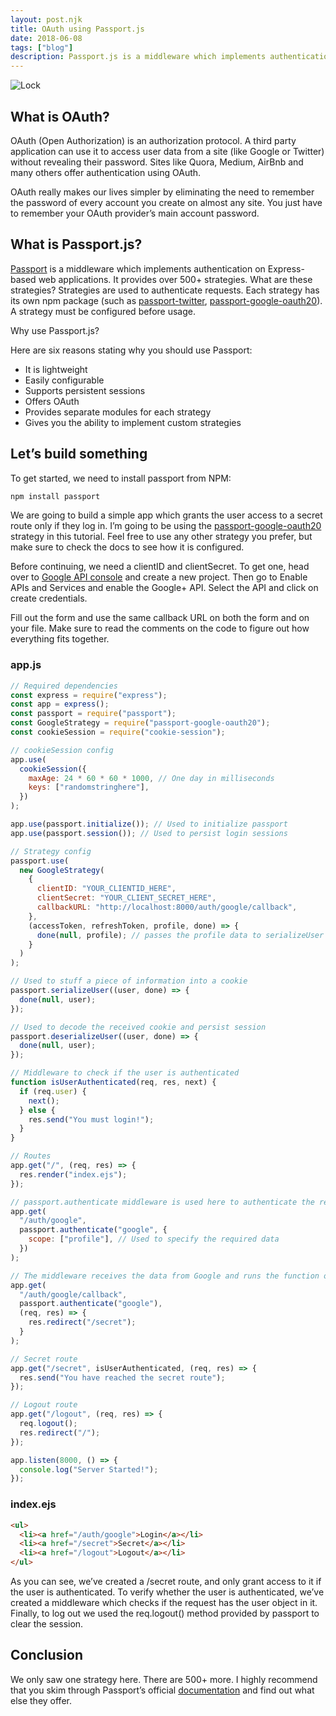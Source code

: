 ```yaml
---
layout: post.njk
title: OAuth using Passport.js
date: 2018-06-08
tags: ["blog"]
description: Passport.js is a middleware which implements authentication on Express-based web applications. It provides over 500+ strategies. What are these strategies? Strategies are used to authenticate requests.
---
```


![Lock](../../img/lock.jpg)

## What is OAuth?

OAuth (Open Authorization) is an authorization protocol. A third party application can use it to access user data from a site (like Google or Twitter) without revealing their password. Sites like Quora, Medium, AirBnb and many others offer authentication using OAuth.

OAuth really makes our lives simpler by eliminating the need to remember the password of every account you create on almost any site. You just have to remember your OAuth provider’s main account password.

## What is Passport.js?

<a href="http://www.passportjs.org" target="_blank" rel="noreferrer">Passport</a> is a middleware which implements authentication on Express-based web applications. It provides over 500+ strategies. What are these strategies? Strategies are used to authenticate requests. Each strategy has its own npm package (such as <a href="https://www.npmjs.com/package/passport-twitter" target="_blank" rel="noreferrer">passport-twitter</a>, <a href="https://www.npmjs.com/package/passport-google-oauth20" target="_blank" rel="noreferrer">passport-google-oauth20</a>). A strategy must be configured before usage.

Why use Passport.js?

Here are six reasons stating why you should use Passport:

- It is lightweight
- Easily configurable
- Supports persistent sessions
- Offers OAuth
- Provides separate modules for each strategy
- Gives you the ability to implement custom strategies

## Let’s build something

To get started, we need to install passport from NPM:

```bash
npm install passport
```

We are going to build a simple app which grants the user access to a secret route only if they log in. I’m going to be using the <a href="https://www.npmjs.com/package/passport-google-oauth20" target="_blank" rel="noreferrer">passport-google-oauth20</a> strategy in this tutorial. Feel free to use any other strategy you prefer, but make sure to check the docs to see how it is configured.

Before continuing, we need a clientID and clientSecret. To get one, head over to <a href="https://console.developers.google.com" target="_blank" rel="noreferrer">Google API console</a> and create a new project. Then go to Enable APIs and Services and enable the Google+ API. Select the API and click on create credentials.

Fill out the form and use the same callback URL on both the form and on your file. Make sure to read the comments on the code to figure out how everything fits together.

### app.js

```javascript
// Required dependencies
const express = require("express");
const app = express();
const passport = require("passport");
const GoogleStrategy = require("passport-google-oauth20");
const cookieSession = require("cookie-session");

// cookieSession config
app.use(
  cookieSession({
    maxAge: 24 * 60 * 60 * 1000, // One day in milliseconds
    keys: ["randomstringhere"],
  })
);

app.use(passport.initialize()); // Used to initialize passport
app.use(passport.session()); // Used to persist login sessions

// Strategy config
passport.use(
  new GoogleStrategy(
    {
      clientID: "YOUR_CLIENTID_HERE",
      clientSecret: "YOUR_CLIENT_SECRET_HERE",
      callbackURL: "http://localhost:8000/auth/google/callback",
    },
    (accessToken, refreshToken, profile, done) => {
      done(null, profile); // passes the profile data to serializeUser
    }
  )
);

// Used to stuff a piece of information into a cookie
passport.serializeUser((user, done) => {
  done(null, user);
});

// Used to decode the received cookie and persist session
passport.deserializeUser((user, done) => {
  done(null, user);
});

// Middleware to check if the user is authenticated
function isUserAuthenticated(req, res, next) {
  if (req.user) {
    next();
  } else {
    res.send("You must login!");
  }
}

// Routes
app.get("/", (req, res) => {
  res.render("index.ejs");
});

// passport.authenticate middleware is used here to authenticate the request
app.get(
  "/auth/google",
  passport.authenticate("google", {
    scope: ["profile"], // Used to specify the required data
  })
);

// The middleware receives the data from Google and runs the function on Strategy config
app.get(
  "/auth/google/callback",
  passport.authenticate("google"),
  (req, res) => {
    res.redirect("/secret");
  }
);

// Secret route
app.get("/secret", isUserAuthenticated, (req, res) => {
  res.send("You have reached the secret route");
});

// Logout route
app.get("/logout", (req, res) => {
  req.logout();
  res.redirect("/");
});

app.listen(8000, () => {
  console.log("Server Started!");
});
```

### index.ejs

```html
<ul>
  <li><a href="/auth/google">Login</a></li>
  <li><a href="/secret">Secret</a></li>
  <li><a href="/logout">Logout</a></li>
</ul>
```

As you can see, we’ve created a /secret route, and only grant access to it if the user is authenticated. To verify whether the user is authenticated, we’ve created a middleware which checks if the request has the user object in it. Finally, to log out we used the req.logout() method provided by passport to clear the session.

## Conclusion

We only saw one strategy here. There are 500+ more. I highly recommend that you skim through Passport’s official <a href="http://www.passportjs.org/docs/" target="_blank" rel="noreferrer">documentation</a> and find out what else they offer.
